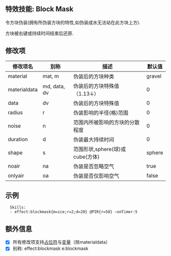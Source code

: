 特效技能: Block Mask
--------------------------

令方块伪装(拥有所伪装方块的特性,如伪装成水无法站在此方块上方).

方块被右键或持续时间结束后还原.

修改项
----------

| 修改项名 | 别称    | 描述                                                                                                    | 默认值 |
|-----------|------------|----------------------------------------------------------------------------------------------------------------|---------------|
| material  | mat, m | 伪装后的方块种类 | gravel        |
| materialdata | md, data, dv | 伪装后的方块特殊值（1.13↓） | 0 |
| data      | dv     | 伪装后的方块特殊值     | 0             |
| radius    | r      | 伪装影响的半径(格)范围 | 0             |
| noise     | n      | 范围内所被影响的方块的分散程度 | 0             |
| duration  | d      | 伪装最大持续时间 | 0             |
| shape     | s      | 范围形状,sphere(球)或cube(方体) | sphere        |
| noair     | na     | 伪装是否忽略空气  | true          |
| onlyair   | oa     | 伪装是否仅影响空气  | false         |

示例
--------

      Skills:
      - effect:blockmask{m=ice;r=2;d=20} @PIR{r=50} ~onTimer:5

额外信息
-------

- [x] 所有修改项支持[占位符](/技能/占位符)与[变量](/技能/变量)（除materialdata）
- [x] 别称: effect:blockmask e:blockmask